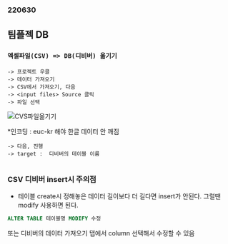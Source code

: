 ### 220630 

## 팀플젝 DB
### `엑셀파일(CSV) => DB(디비버) 옮기기`
```
-> 프로젝트 우클
-> 데이터 가져오기
-> CSV에서 가져오기, 다음
-> <input files> Source 클릭 
-> 파일 선택
```

  ![CVS파일옮기기](https://user-images.githubusercontent.com/96815399/176574651-4be00bde-c223-4e4d-ab02-9670fb1be269.PNG)

  *인코딩 : euc-kr 해야 한글 데이터 안 깨짐

```
-> 다음, 진행 
-> target :  디비버의 테이블 이름


```

### CSV 디비버 insert시 주의점 
- 테이블 create시 정해놓은 데이터 길이보다 더 길다면 
insert가 안된다. 그럴땐 modify 사용하면 된다.
```sql
ALTER TABLE 테이블명 MODIFY 수정
```
또는 디비버의 데이터 가져오기 탭에서 column 선택해서 수정할 수 있음